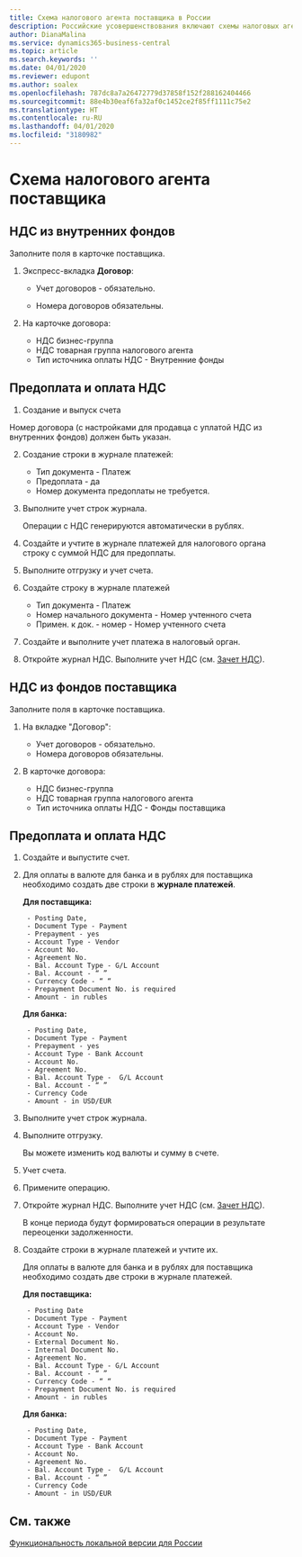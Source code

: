```yaml
---
title: Схема налогового агента поставщика в России
description: Российские усовершенствования включают схемы налоговых агентов поставщиков.
author: DianaMalina
ms.service: dynamics365-business-central
ms.topic: article
ms.search.keywords: ''
ms.date: 04/01/2020
ms.reviewer: edupont
ms.author: soalex
ms.openlocfilehash: 787dc8a7a26472779d37858f152f288162404466
ms.sourcegitcommit: 88e4b30eaf6fa32af0c1452ce2f85ff1111c75e2
ms.translationtype: HT
ms.contentlocale: ru-RU
ms.lasthandoff: 04/01/2020
ms.locfileid: "3180982"
---
```

# <a name="vendor-tax-agent-scheme"></a>Схема налогового агента поставщика

## <a name="vat-from-internal-funds"></a>НДС из внутренних фондов

Заполните поля в карточке поставщика.

1. Экспресс-вкладка **Договор**:

    - Учет договоров - обязательно.

    - Номера договоров обязательны.

2. На карточке договора:

    - НДС бизнес-группа
    - НДС товарная группа налогового агента
    - Тип источника оплаты НДС - Внутренние фонды

## <a name="prepayment-and-payment-vat"></a>Предоплата и оплата НДС

1. Создание и выпуск счета

Номер договора (с настройками для продавца с уплатой НДС из внутренних фондов) должен быть указан.

2. Создание строки в журнале платежей:

    - Тип документа - Платеж
    - Предоплата - да
    - Номер документа предоплаты не требуется.

3. Выполните учет строк журнала.

    Операции с НДС генерируются автоматически в рублях.

4. Создайте и учтите в журнале платежей для налогового органа строку с суммой НДС для предоплаты.

5. Выполните отгрузку и учет счета.

6. Создайте строку в журнале платежей

    - Тип документа - Платеж
    - Номер начального документа - Номер учтенного счета
    - Примен. к док. - номер - Номер учтенного счета

7. Создайте и выполните учет платежа в налоговый орган.
8. Откройте журнал НДС. Выполните учет НДС (см. [Зачет НДС](Settlement-VAT.md)).

## <a name="vat-from-vendor-funds"></a>НДС из фондов поставщика

Заполните поля в карточке поставщика.

1. На вкладке "Договор":

    - Учет договоров - обязательно.
    - Номера договоров обязательны.

2. В карточке договора:

    - НДС бизнес-группа
    - НДС товарная группа налогового агента
    - Тип источника оплаты НДС - Фонды поставщика

## <a name="prepayment-and-payment-vat"></a>Предоплата и оплата НДС

1. Создайте и выпустите счет.

2. Для оплаты в валюте для банка и в рублях для поставщика необходимо создать две строки в **журнале платежей**.

    **Для поставщика:**

        - Posting Date,
        - Document Type - Payment
        - Prepayment - yes
        - Account Type - Vendor
        - Account No.
        - Agreement No.
        - Bal. Account Type - G/L Account
        - Bal. Account - “ ”
        - Currency Code - “ “
        - Prepayment Document No. is required
        - Amount - in rubles

    **Для банка:**

        - Posting Date,
        - Document Type - Payment
        - Prepayment - yes
        - Account Type - Bank Account
        - Account No.
        - Agreement No.
        - Bal. Account Type -  G/L Account
        - Bal. Account - “ ”
        - Currency Code
        - Amount - in USD/EUR

3. Выполните учет строк журнала.
4. Выполните отгрузку.

    Вы можете изменить код валюты и сумму в счете.

5. Учет счета.

6. Примените операцию.

7. Откройте журнал НДС. Выполните учет НДС (см. [Зачет НДС](Settlement-VAT.md)).

    В конце периода будут формироваться операции в результате переоценки задолженности.

8. Создайте строки в журнале платежей и учтите их.

    Для оплаты в валюте для банка и в рублях для поставщика необходимо создать две строки в журнале платежей.

    **Для поставщика:**

        - Posting Date
        - Document Type - Payment
        - Account Type - Vendor
        - Account No.
        - External Document No.
        - Internal Document No.
        - Agreement No.
        - Bal. Account Type - G/L Account
        - Bal. Account - “ ”
        - Currency Code - “ “
        - Prepayment Document No. is required
        - Amount - in rubles

    **Для банка:**

        - Posting Date,
        - Document Type - Payment
        - Account Type - Bank Account
        - Account No.
        - Agreement No.
        - Bal. Account Type -  G/L Account
        - Bal. Account - “ ”
        - Currency Code
        - Amount - in USD/EUR

## <a name="see-also"></a>См. также

[Функциональность локальной версии для России](russia-local-functionality.md)  
